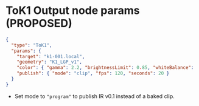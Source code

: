 # ToK1 Output node params (PROPOSED)
```json
{
  "type": "ToK1",
  "params": {
    "target": "k1-001.local",
    "geometry": "K1_LGP_v1",
    "color": { "gamma": 2.2, "brightnessLimit": 0.85, "whiteBalance": [1.0,0.98,1.04] },
    "publish": { "mode": "clip", "fps": 120, "seconds": 20 }
  }
}
```
- Set mode to `"program"` to publish IR v0.1 instead of a baked clip.
